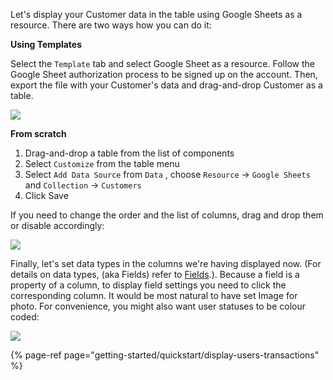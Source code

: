 Let's display your Customer data in the table using Google Sheets as a resource. There are two ways how you can do it:

**Using Templates**

Select the `Template` tab and select Google Sheet as a resource. Follow the Google Sheet authorization process to be signed up on the account. Then, export the file with your Customer's data and drag-and-drop Customer as a table. 

![](https://gblobscdn.gitbook.com/assets%2F-LQ08RFAKZvFADEiXKFy%2F-MGD_WB57CE_Ex8csIKI%2F-MGE2jGWC_SHcGeYRnf6%2FGIF7.gif?alt=media&token=494945c4-29b9-4c29-97ef-46f8c44097a3)

**From scratch**

1. Drag-and-drop a table from the list of components
2. Select `Сustomize` from the table menu
3. Select `Add Data Source` from `Data` , choose `Resource` -&gt; `Google Sheets` and  `Collection` -&gt; `Customers`
4. Click Save

If you need to change the order and the list of columns, drag and drop them or disable accordingly:

![](https://gblobscdn.gitbook.com/assets%2F-LQ08RFAKZvFADEiXKFy%2F-MGEHql-MGUvwMjBxe57%2F-MGEK4hhDd29VP151FEq%2FGIF8.gif?alt=media&token=96ef04ac-1c07-4497-9666-e3062465be27)

Finally, let's set data types in the columns we're having displayed now. \(For details on data types, \(aka Fields\) refer to [Fields](user-guide/data/fields).\). Because a field is a property of a column, to display field settings you need to click the corresponding column. It would be most natural to have set  Image for photo. For convenience, you might also want user statuses to be colour coded:

![](https://gblobscdn.gitbook.com/assets%2F-LQ08RFAKZvFADEiXKFy%2F-MGD_WB57CE_Ex8csIKI%2F-MGE5Tsc68fADaxUAr1r%2FGIF9.gif?alt=media&token=3f6c1dbd-7041-4ebb-b8f9-10818c13be23)

{% page-ref page="getting-started/quickstart/display-users-transactions" %}

